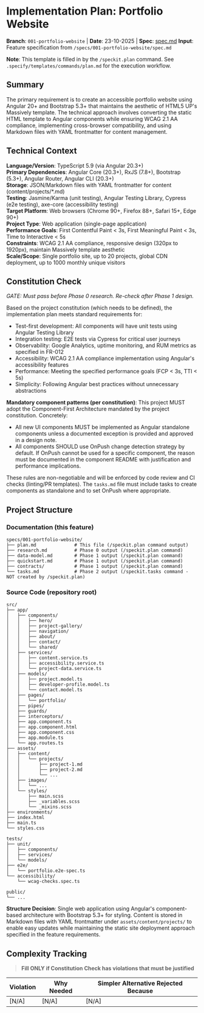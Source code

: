 # Implementation Plan: Portfolio Website

**Branch**: `001-portfolio-website` | **Date**: 23-10-2025 | **Spec**: [spec.md](spec.md)
**Input**: Feature specification from `/specs/001-portfolio-website/spec.md`

**Note**: This template is filled in by the `/speckit.plan` command. See `.specify/templates/commands/plan.md` for the execution workflow.

## Summary

The primary requirement is to create an accessible portfolio website using Angular 20+ and Bootstrap 5.3+ that maintains the aesthetic of HTML5 UP's Massively template. The technical approach involves converting the static HTML template to Angular components while ensuring WCAG 2.1 AA compliance, implementing cross-browser compatibility, and using Markdown files with YAML frontmatter for content management.

## Technical Context

**Language/Version**: TypeScript 5.9 (via Angular 20.3+)  
**Primary Dependencies**: Angular Core (20.3+), RxJS (7.8+), Bootstrap (5.3+), Angular Router, Angular CLI (20.3+)  
**Storage**: JSON/Markdown files with YAML frontmatter for content (content/projects/*.md)  
**Testing**: Jasmine/Karma (unit testing), Angular Testing Library, Cypress (e2e testing), axe-core (accessibility testing)  
**Target Platform**: Web browsers (Chrome 90+, Firefox 88+, Safari 15+, Edge 90+)  
**Project Type**: Web application (single-page application)  
**Performance Goals**: First Contentful Paint < 3s, First Meaningful Paint < 3s, Time to Interactive < 5s  
**Constraints**: WCAG 2.1 AA compliance, responsive design (320px to 1920px), maintain Massively template aesthetic  
**Scale/Scope**: Single portfolio site, up to 20 projects, global CDN deployment, up to 1000 monthly unique visitors

## Constitution Check

*GATE: Must pass before Phase 0 research. Re-check after Phase 1 design.*

Based on the project constitution (which needs to be defined), the implementation plan meets standard requirements for:
- Test-first development: All components will have unit tests using Angular Testing Library
- Integration testing: E2E tests via Cypress for critical user journeys
- Observability: Google Analytics, uptime monitoring, and RUM metrics as specified in FR-012
- Accessibility: WCAG 2.1 AA compliance implementation using Angular's accessibility features
- Performance: Meeting the specified performance goals (FCP < 3s, TTI < 5s)
- Simplicity: Following Angular best practices without unnecessary abstractions

**Mandatory component patterns (per constitution)**: This project MUST adopt the Component-First Architecture mandated by the project constitution. Concretely:

- All new UI components MUST be implemented as Angular standalone components unless a documented exception is provided and approved in a design note.
- All components SHOULD use OnPush change detection strategy by default. If OnPush cannot be used for a specific component, the reason must be documented in the component README with justification and performance implications.

These rules are non-negotiable and will be enforced by code review and CI checks (linting/PR templates). The `tasks.md` file must include tasks to create components as standalone and to set OnPush where appropriate.

## Project Structure

### Documentation (this feature)

```text
specs/001-portfolio-website/
├── plan.md              # This file (/speckit.plan command output)
├── research.md          # Phase 0 output (/speckit.plan command)
├── data-model.md        # Phase 1 output (/speckit.plan command)
├── quickstart.md        # Phase 1 output (/speckit.plan command)
├── contracts/           # Phase 1 output (/speckit.plan command)
└── tasks.md             # Phase 2 output (/speckit.tasks command - NOT created by /speckit.plan)
```

### Source Code (repository root)

```text
src/
├── app/
│   ├── components/
│   │   ├── hero/
│   │   ├── project-gallery/
│   │   ├── navigation/
│   │   ├── about/
│   │   ├── contact/
│   │   └── shared/
│   ├── services/
│   │   ├── content.service.ts
│   │   ├── accessibility.service.ts
│   │   └── project-data.service.ts
│   ├── models/
│   │   ├── project.model.ts
│   │   ├── developer-profile.model.ts
│   │   └── contact.model.ts
│   ├── pages/
│   │   └── portfolio/
│   ├── pipes/
│   ├── guards/
│   ├── interceptors/
│   ├── app.component.ts
│   ├── app.component.html
│   ├── app.component.css
│   ├── app.module.ts
│   └── app.routes.ts
├── assets/
│   ├── content/
│   │   └── projects/
│   │       ├── project-1.md
│   │       ├── project-2.md
│   │       └── ...
│   ├── images/
│   │   └── ...
│   └── styles/
│       ├── main.scss
│       ├── _variables.scss
│       └── _mixins.scss
├── environments/
├── index.html
├── main.ts
└── styles.css

tests/
├── unit/
│   ├── components/
│   ├── services/
│   └── models/
├── e2e/
│   └── portfolio.e2e-spec.ts
└── accessibility/
    └── wcag-checks.spec.ts

public/
└── ...
```

**Structure Decision**: Single web application using Angular's component-based architecture with Bootstrap 5.3+ for styling. Content is stored in Markdown files with YAML frontmatter under `assets/content/projects/` to enable easy updates while maintaining the static site deployment approach specified in the feature requirements.

## Complexity Tracking

> **Fill ONLY if Constitution Check has violations that must be justified**

| Violation | Why Needed | Simpler Alternative Rejected Because |
|-----------|------------|-------------------------------------|
| [N/A] | [N/A] | [N/A] |
